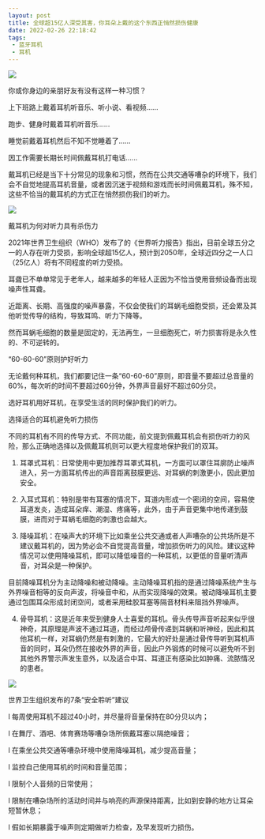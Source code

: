 ```yaml
---
layout: post
title: 全球超15亿人深受其害，你耳朵上戴的这个东西正悄然损伤健康
date: 2022-02-26 22:18:42
tags:  
 - 蓝牙耳机 
 - 耳机
---
```


![](https://pic.imgdb.cn/item/621a39f82ab3f51d91e336d5.png)

你或你身边的亲朋好友有没有这样一种习惯？

上下班路上戴着耳机听音乐、听小说、看视频……

跑步、健身时戴着耳机听音乐……

睡觉前戴着耳机然后不知不觉睡着了……

因工作需要长期长时间佩戴耳机打电话……

戴耳机已经是当下十分常见的现象和习惯，然而在公共交通等嘈杂的环境下，我们会不自觉地提高耳机音量，或者因沉迷于视频和游戏而长时间佩戴耳机，殊不知，这些不恰当的戴耳机的方式正在悄然损伤我们的听力。

![](https://pic.imgdb.cn/item/621a39f82ab3f51d91e336df.png)


戴耳机为何对听力具有杀伤力

2021年世界卫生组织（WHO）发布了的《世界听力报告》指出，目前全球五分之一的人存在听力受损，影响全球超15亿人，预计到2050年，全球近四分之一人口（25亿人）将有不同程度的听力受损。

耳聋已不单单常见于老年人，越来越多的年轻人正因为不恰当使用音频设备而出现噪声性耳聋。

近距离、长期、高强度的噪声暴露，不仅会使我们的耳蜗毛细胞受损，还会累及其他听觉传导的结构，导致耳鸣、听力下降等。

然而耳蜗毛细胞的数量是固定的，无法再生，一旦细胞死亡，听力损害将是永久性的、不可逆转的。

“60-60-60”原则护好听力

无论戴何种耳机，我们都要记住一条“60-60-60”原则，即音量不要超过总音量的60%，每次听的时间不要超过60分钟，外界声音最好不超过60分贝。

选好耳机用好耳机，在享受生活的同时保护我们的听力。

选择适合的耳机避免听力损伤

不同的耳机有不同的传导方式、不同功能，前文提到佩戴耳机会有损伤听力的风险，那么正确地选择以及佩戴耳机则可以更大程度地保护我们的双耳。

1. 耳罩式耳机：日常使用中更加推荐耳罩式耳机，一方面可以罩住耳廓防止噪声进入，另一方面耳机传出的声音距离鼓膜更远、对耳蜗的刺激更小，因此更加安全。

2. 入耳式耳机：特别是带有耳塞的情况下，耳道内形成一个密闭的空间，容易使耳道发炎，造成耳朵痒、潮湿、疼痛等，此外，由于声音更集中地传递到鼓膜，进而对于耳蜗毛细胞的刺激也会越大。

3. 降噪耳机：在噪声大的环境下比如乘坐公共交通或者人声嘈杂的公共场所是不建议戴耳机的，因为势必会不自觉提高音量，增加损伤听力的风险。建议这种情况可以使用降噪耳机，即可以降低噪音的一种耳机，以更低的音量听清声音，对耳朵是一种保护。

目前降噪耳机分为主动降噪和被动降噪。主动降噪耳机指的是通过降噪系统产生与外界噪音相等的反向声波，将噪音中和，从而实现降噪的效果。被动降噪耳机主要通过包围耳朵形成封闭空间，或者采用硅胶耳塞等隔音材料来阻挡外界噪声。

4. 骨导耳机：这是近年来受到健身人士喜爱的耳机。骨头传导声音听起来似乎很神奇，其原理是声波不通过耳道，而经过颅骨传递到耳蜗和听神经，因此和其他耳机一样，对耳蜗仍然是有刺激的，它最大的好处是通过骨传导听到耳机声音的同时，耳朵仍然在接收外界的声音，因此户外锻炼的时候可以避免听不到其他外界警示声发生意外，以及适合中耳、耳道正有感染比如肿痛、流脓情况的患者。

![](https://pic.imgdb.cn/item/621a39f82ab3f51d91e336ea.jpg)

世界卫生组织发布的7条“安全聆听”建议

l 每周使用耳机不超过40小时，并尽量将音量保持在80分贝以内；

l 在舞厅、酒吧、体育赛场等嘈杂场所佩戴耳塞以隔绝噪音；

l 在乘坐公共交通等嘈杂环境中使用降噪耳机，减少提高音量；

l 监控自己使用耳机的时间和音量范围；

l 限制个人音频的日常使用；

l 限制在嘈杂场所的活动时间并与响亮的声源保持距离，比如到安静的地方让耳朵短暂休息；

l 假如长期暴露于噪声则定期做听力检查，及早发现听力损伤。



